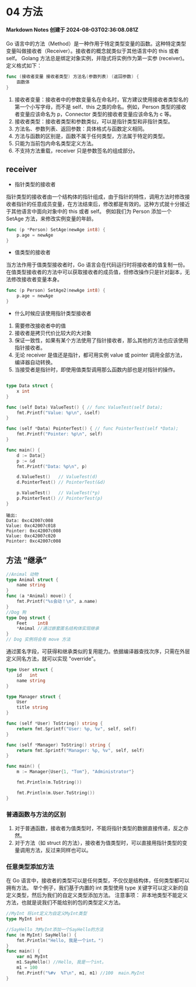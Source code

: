 # 04 方法

#### Markdown Notes 创建于 2024-08-03T02:36:08.081Z

Go 语言中的方法（Method）是一种作用于特定类型变量的函数。这种特定类型变量叫做接收者（Receiver）。接收者的概念就类似于其他语言中的 this 或者 self。
Golang 方法总是绑定对象实例，并隐式将实例作为第一实参 (receiver)。
定义格式如下：

```go
func (接收者变量 接收者类型) 方法名(参数列表) (返回参数) {
    函数体
}
```

1. 接收者变量：接收者中的参数变量名在命名时，官方建议使用接收者类型名的第一个小写字母，而不是 self、this 之类的命名。例如，Person 类型的接收者变量应该命名为 p，Connector 类型的接收者变量应该命名为 c 等。
2. 接收者类型：接收者类型和参数类似，可以是指针类型和非指针类型。
3. 方法名、参数列表、返回参数：具体格式与函数定义相同。
4. 方法与函数的区别是，函数不属于任何类型，方法属于特定的类型。
5. 只能为当前包内命名类型定义方法。
6. 不支持方法重载，receiver 只是参数签名的组成部分。

## receiver

-   指针类型的接收者

指针类型的接收者由一个结构体的指针组成，由于指针的特性，调用方法时修改接收者指针的任意成员变量，在方法结束后，修改都是有效的。这种方式就十分接近于其他语言中面向对象中的 this 或者 self。
例如我们为 Person 添加一个 SetAge 方法，来修改实例变量的年龄。

```go
func (p *Person) SetAge(newAge int8) {
    p.age = newAge
}
```

-   值类型的接收者

当方法作用于值类型接收者时，Go 语言会在代码运行时将接收者的值复制一份。在值类型接收者的方法中可以获取接收者的成员值，但修改操作只是针对副本，无法修改接收者变量本身。

```go
func (p Person) SetAge2(newAge int8) {
    p.age = newAge
}
```

-   什么时候应该使用指针类型接收者

1. 需要修改接收者中的值
2. 接收者是拷贝代价比较大的大对象
3. 保证一致性，如果有某个方法使用了指针接收者，那么其他的方法也应该使用指针接收者。
4. 无论 receiver 是值还是指针，都可用实例 value 或 pointer 调用全部方法，编译器自动转换。
5. 当接受者是指针时，即使用值类型调用那么函数内部也是对指针的操作。

```go

type Data struct {
    x int
}

func (self Data) ValueTest() { // func ValueTest(self Data);
    fmt.Printf("Value: %p\n", &self)
}

func (self *Data) PointerTest() { // func PointerTest(self *Data);
    fmt.Printf("Pointer: %p\n", self)
}

func main() {
    d := Data{}
    p := &d
    fmt.Printf("Data: %p\n", p)

    d.ValueTest()   // ValueTest(d)
    d.PointerTest() // PointerTest(&d)

    p.ValueTest()   // ValueTest(*p)
    p.PointerTest() // PointerTest(p)
}
```

```
输出:
Data: 0xc42007c008
Value: 0xc42007c018
Pointer: 0xc42007c008
Value: 0xc42007c020
Pointer: 0xc42007c008
```

## 方法 “继承”

```go
//Animal 动物
type Animal struct {
    name string
}
func (a *Animal) move() {
    fmt.Printf("%s会动！\n", a.name)
}
//Dog 狗
type Dog struct {
    Feet    int8
    *Animal //通过嵌套匿名结构体实现继承
}
// Dog 实例将会有 move 方法
```

通过匿名字段，可获得和继承类似的复用能力。依据编译器查找次序，只需在外层定义同名方法，就可以实现 "override"。

```go
type User struct {
    id   int
    name string
}

type Manager struct {
    User
    title string
}

func (self *User) ToString() string {
    return fmt.Sprintf("User: %p, %v", self, self)
}

func (self *Manager) ToString() string {
    return fmt.Sprintf("Manager: %p, %v", self, self)
}

func main() {
    m := Manager{User{1, "Tom"}, "Administrator"}

    fmt.Println(m.ToString())

    fmt.Println(m.User.ToString())
}
```

### 普通函数与方法的区别

1. 对于普通函数，接收者为值类型时，不能将指针类型的数据直接传递，反之亦然。
2. 对于方法（如 struct 的方法），接收者为值类型时，可以直接用指针类型的变量调用方法，反过来同样也可以。

### 任意类型添加方法

在 Go 语言中，接收者的类型可以是任何类型，不仅仅是结构体，任何类型都可以拥有方法。 举个例子，我们基于内置的 int 类型使用 type 关键字可以定义新的自定义类型，然后为我们的自定义类型添加方法。
注意事项： 非本地类型不能定义方法，也就是说我们不能给别的包的类型定义方法。

```go
//MyInt 将int定义为自定义MyInt类型
type MyInt int

//SayHello 为MyInt添加一个SayHello的方法
func (m MyInt) SayHello() {
    fmt.Println("Hello, 我是一个int。")
}
func main() {
    var m1 MyInt
    m1.SayHello() //Hello, 我是一个int。
    m1 = 100
    fmt.Printf("%#v  %T\n", m1, m1) //100  main.MyInt
}
```
